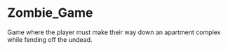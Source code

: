 # Zombie_Game
Game where the player must make their way down an apartment complex while fending off the undead.

